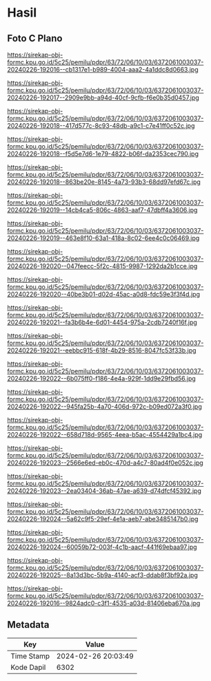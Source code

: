 # Hasil

## Foto C Plano

https://sirekap-obj-formc.kpu.go.id/5c25/pemilu/pdpr/63/72/06/10/03/6372061003037-20240226-192016--cb1317e1-b989-4004-aaa2-4a1ddc8d0663.jpg

https://sirekap-obj-formc.kpu.go.id/5c25/pemilu/pdpr/63/72/06/10/03/6372061003037-20240226-192017--2909e9bb-a94d-40cf-9cfb-f6e0b35d0457.jpg

https://sirekap-obj-formc.kpu.go.id/5c25/pemilu/pdpr/63/72/06/10/03/6372061003037-20240226-192018--417d577c-8c93-48db-a9c1-c7e41ff0c52c.jpg

https://sirekap-obj-formc.kpu.go.id/5c25/pemilu/pdpr/63/72/06/10/03/6372061003037-20240226-192018--f5d5e7d6-1e79-4822-b06f-da2353cec790.jpg

https://sirekap-obj-formc.kpu.go.id/5c25/pemilu/pdpr/63/72/06/10/03/6372061003037-20240226-192018--863be20e-8145-4a73-93b3-68dd97efd67c.jpg

https://sirekap-obj-formc.kpu.go.id/5c25/pemilu/pdpr/63/72/06/10/03/6372061003037-20240226-192019--14cb4ca5-806c-4863-aaf7-47dbff4a3606.jpg

https://sirekap-obj-formc.kpu.go.id/5c25/pemilu/pdpr/63/72/06/10/03/6372061003037-20240226-192019--463e8f10-63a1-418a-8c02-6ee4c0c06469.jpg

https://sirekap-obj-formc.kpu.go.id/5c25/pemilu/pdpr/63/72/06/10/03/6372061003037-20240226-192020--047feecc-5f2c-4815-9987-1292da2b1cce.jpg

https://sirekap-obj-formc.kpu.go.id/5c25/pemilu/pdpr/63/72/06/10/03/6372061003037-20240226-192020--40be3b01-d02d-45ac-a0d8-fdc59e3f3f4d.jpg

https://sirekap-obj-formc.kpu.go.id/5c25/pemilu/pdpr/63/72/06/10/03/6372061003037-20240226-192021--fa3b6b4e-6d01-4454-975a-2cdb7240f16f.jpg

https://sirekap-obj-formc.kpu.go.id/5c25/pemilu/pdpr/63/72/06/10/03/6372061003037-20240226-192021--eebbc915-618f-4b29-8516-8047fc53f33b.jpg

https://sirekap-obj-formc.kpu.go.id/5c25/pemilu/pdpr/63/72/06/10/03/6372061003037-20240226-192022--6b075ff0-f186-4e4a-929f-1dd9e29fbd56.jpg

https://sirekap-obj-formc.kpu.go.id/5c25/pemilu/pdpr/63/72/06/10/03/6372061003037-20240226-192022--945fa25b-4a70-406d-972c-b09ed072a3f0.jpg

https://sirekap-obj-formc.kpu.go.id/5c25/pemilu/pdpr/63/72/06/10/03/6372061003037-20240226-192022--658d718d-9565-4eea-b5ac-4554429a1bc4.jpg

https://sirekap-obj-formc.kpu.go.id/5c25/pemilu/pdpr/63/72/06/10/03/6372061003037-20240226-192023--2566e6ed-eb0c-470d-a4c7-80ad4f0e052c.jpg

https://sirekap-obj-formc.kpu.go.id/5c25/pemilu/pdpr/63/72/06/10/03/6372061003037-20240226-192023--2ea03404-36ab-47ae-a639-d74dfcf45392.jpg

https://sirekap-obj-formc.kpu.go.id/5c25/pemilu/pdpr/63/72/06/10/03/6372061003037-20240226-192024--5a62c9f5-29ef-4e1a-aeb7-abe3485147b0.jpg

https://sirekap-obj-formc.kpu.go.id/5c25/pemilu/pdpr/63/72/06/10/03/6372061003037-20240226-192024--60059b72-003f-4c1b-aacf-441f69ebaa97.jpg

https://sirekap-obj-formc.kpu.go.id/5c25/pemilu/pdpr/63/72/06/10/03/6372061003037-20240226-192025--8a13d3bc-5b9a-4140-acf3-ddab8f3bf92a.jpg

https://sirekap-obj-formc.kpu.go.id/5c25/pemilu/pdpr/63/72/06/10/03/6372061003037-20240226-192016--9824adc0-c3f1-4535-a03d-81406eba670a.jpg


## Metadata

| Key        | Value               |
| ---------- | ------------------- |
| Time Stamp | 2024-02-26 20:03:49 |
| Kode Dapil | 6302                |



